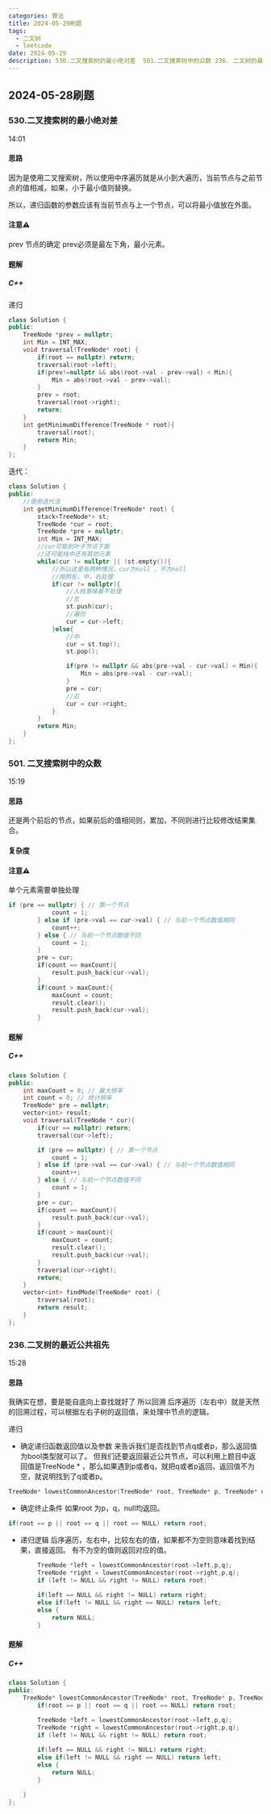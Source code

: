 ```yaml
---
categories: 算法
title: 2024-05-29刷题
tags:
  - 二叉树
  - leetcode
date: 2024-05-29
description: 530.二叉搜索树的最小绝对差  501.二叉搜索树中的众数 236. 二叉树的最近公共祖先
---
```

## 2024-05-28刷题
### 530.二叉搜索树的最小绝对差
14:01
#### 思路
因为是使用二叉搜索树，所以使用中序遍历就是从小到大遍历，当前节点与之前节点的值相减，如果，小于最小值则替换。

所以，递归函数的参数应该有当前节点与上一个节点，可以将最小值放在外面。
#### 注意⚠️
prev 节点的确定
prev必须是最左下角，最小元素。
#### 题解
##### C++
递归
```C++
class Solution {
public:
    TreeNode *prev = nullptr;
    int Min = INT_MAX;
    void traversal(TreeNode* root) {
        if(root == nullptr) return;
        traversal(root->left);
        if(prev!=nullptr && abs(root->val - prev->val) < Min){
            Min = abs(root->val - prev->val);
        }
        prev = root;
        traversal(root->right);
        return;
    }
    int getMinimumDifference(TreeNode * root){
        traversal(root);
        return Min;
    }
};
```
迭代：

```C++
class Solution {
public:
    //使用迭代法
    int getMinimumDifference(TreeNode* root) {
        stack<TreeNode*> st;
        TreeNode *cur = root;
        TreeNode *pre = nullptr;
        int Min = INT_MAX;
        //cur可能到叶子节点下面
        //还可能栈中还有其他元素
        while(cur != nullptr || !st.empty()){
            //所以这里有两种情况，cur为null ，不为null
            //按照左，中，右处理
            if(cur != nullptr){
                //入栈意味着不处理
                //左
                st.push(cur);
                //遍历
                cur = cur->left;
            }else{
                //中
                cur = st.top();
                st.pop();

                if(pre != nullptr && abs(pre->val - cur->val) < Min){
                    Min = abs(pre->val - cur->val);
                }
                pre = cur;
                //右
                cur = cur->right;
            }            
        }
        return Min;
    }
};
```

### 501. 二叉搜索树中的众数
15:19
#### 思路
还是两个前后的节点，如果前后的值相同则，累加，不同则进行比较修改结果集合。
#### 复杂度
#### 注意⚠️
单个元素需要单独处理
```C++
if (pre == nullptr) { // 第一个节点
            count = 1;
        } else if (pre->val == cur->val) { // 与前一个节点数值相同
            count++;
        } else { // 与前一个节点数值不同
            count = 1;
        }
        pre = cur;
        if(count == maxCount){
            result.push_back(cur->val);
        }
        if(count > maxCount){
            maxCount = count;
            result.clear();
            result.push_back(cur->val);
        }
```
#### 题解
##### C++
```C++
class Solution {
public:
    int maxCount = 0; // 最大频率
    int count = 0; // 统计频率
    TreeNode* pre = nullptr;
    vector<int> result;
    void traversal(TreeNode * cur){
        if(cur == nullptr) return;
        traversal(cur->left);

        if (pre == nullptr) { // 第一个节点
            count = 1;
        } else if (pre->val == cur->val) { // 与前一个节点数值相同
            count++;
        } else { // 与前一个节点数值不同
            count = 1;
        }
        pre = cur;
        if(count == maxCount){
            result.push_back(cur->val);
        }
        if(count > maxCount){
            maxCount = count;
            result.clear();
            result.push_back(cur->val);
        }
        traversal(cur->right);
        return;
    }
    vector<int> findMode(TreeNode* root) {
        traversal(root);
        return result;
    }
};
```

### 236.二叉树的最近公共祖先
15:28
#### 思路
我确实在想，要是能自底向上查找就好了
所以回溯
后序遍历（左右中）就是天然的回溯过程，可以根据左右子树的返回值，来处理中节点的逻辑。

递归
- 确定递归函数返回值以及参数
来告诉我们是否找到节点q或者p，那么返回值为bool类型就可以了。
但我们还要返回最近公共节点，可以利用上题目中返回值是TreeNode * ，那么如果遇到p或者q，就把q或者p返回，返回值不为空，就说明找到了q或者p。
```C++
TreeNode* lowestCommonAncestor(TreeNode* root, TreeNode* p, TreeNode* q)
```
- 确定终止条件
 如果root 为p，q，null均返回。
```C++
if(root == p || root == q || root == NULL) return root;
```
- 递归逻辑
后序遍历，左右中，比较左右的值，如果都不为空则意味着找到结果，直接返回。
有不为空的值则返回对应的值。
```C++
		TreeNode *left = lowestCommonAncestor(root->left,p,q);
        TreeNode *right = lowestCommonAncestor(root->right,p,q);
        if (left != NULL && right != NULL) return root;
        
        if(left == NULL && right != NULL) return right;
        else if(left != NULL && right == NULL) return left;
        else {
            return NULL;
        }
```
#### 题解
##### C++
```C++
class Solution {
public:
    TreeNode* lowestCommonAncestor(TreeNode* root, TreeNode* p, TreeNode* q) {
        if(root == p || root == q || root == NULL) return root;

        TreeNode *left = lowestCommonAncestor(root->left,p,q);
        TreeNode *right = lowestCommonAncestor(root->right,p,q);
        if (left != NULL && right != NULL) return root;
        
        if(left == NULL && right != NULL) return right;
        else if(left != NULL && right == NULL) return left;
        else {
            return NULL;
        }

    }
};
```








